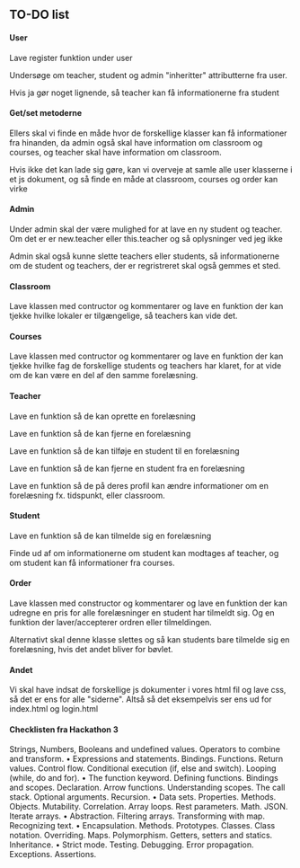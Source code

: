 ## **TO-DO list**

#### **User**

Lave register funktion under user

Undersøge om teacher, student og admin "inheritter"
attributterne fra user.

Hvis ja gør noget lignende, så teacher kan få informationerne fra student

#### **Get/set metoderne**

Ellers skal vi finde en måde hvor de forskellige klasser kan få informationer fra hinanden, da admin også skal have information om classroom og courses, og teacher skal have information om classroom.

Hvis ikke det kan lade sig gøre, kan vi overveje at samle alle user klasserne i et js dokument, og så finde en måde at classroom, courses og order kan virke 

#### **Admin**

Under admin skal der være mulighed for at lave en ny student og teacher. Om det er er new.teacher eller this.teacher og så oplysninger ved jeg ikke

Admin skal også kunne slette teachers eller students, så informationerne om de student og teachers, der er regristreret skal også gemmes et sted. 

#### **Classroom**

Lave klassen med contructor og kommentarer og lave en funktion der kan tjekke hvilke lokaler er tilgængelige, så teachers kan vide det.

#### **Courses**

Lave klassen med contructor og kommentarer og lave en funktion der kan tjekke hvilke fag de forskellige students og teachers har klaret, for at vide om de kan være en del af den samme forelæsning.


#### **Teacher**

Lave en funktion så de kan oprette en forelæsning

Lave en funktion så de kan fjerne en forelæsning

Lave en funktion så de kan tilføje en student til en forelæsning

Lave en funktion så de kan fjerne en student fra en forelæsning

Lave en funktion så de på deres profil kan ændre informationer om en forelæsning fx. tidspunkt, eller classroom.

#### **Student**

Lave en funktion så de kan tilmelde sig en forelæsning

Finde ud af om informationerne om student kan modtages af teacher, og om student kan få informationer fra courses.

#### **Order**

Lave klassen med constructor og kommentarer og lave en funktion der kan udregne en pris for alle forelæsninger en student har tilmeldt sig. Og en funktion der laver/accepterer ordren eller tilmeldingen.

Alternativt skal denne klasse slettes og så kan students bare tilmelde sig en forelæsning, hvis det andet bliver for bøvlet.  

#### **Andet**

Vi skal have indsat de forskellige js dokumenter i vores html fil og lave css, så det er ens for alle "siderne". Altså så det eksempelvis ser ens ud for index.html og login.html





#### **Checklisten fra Hackathon 3**

 Strings, Numbers, Booleans and undefined values. Operators to combine and transform.
• Expressions and statements. Bindings. Functions. Return values. Control flow. Conditional
execution (if, else and switch). Looping (while, do and for).
• The function keyword. Defining functions. Bindings and scopes. Declaration. Arrow functions.
Understanding scopes. The call stack. Optional arguments. Recursion.
• Data sets. Properties. Methods. Objects. Mutability. Correlation. Array loops. Rest parameters.
Math. JSON. Iterate arrays.
• Abstraction. Filtering arrays. Transforming with map. Recognizing text.
• Encapsulation. Methods. Prototypes. Classes. Class notation. Overriding. Maps. Polymorphism.
Getters, setters and statics. Inheritance.
• Strict mode. Testing. Debugging. Error propagation. Exceptions. Assertions.